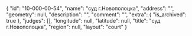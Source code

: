 {
    "id": "10-000-00-54",
    "name": "суд г.Новополоцка",
    "address": "",
    "geometry": null,
    "description": "",
    "comment": "",
    "extra": {
        "is_archived": true
    },
    "judges": [],
    "longitude": null,
    "latitude": null,
    "title": "суд г.Новополоцка",
    "region": null,
    "layout": "court"
}